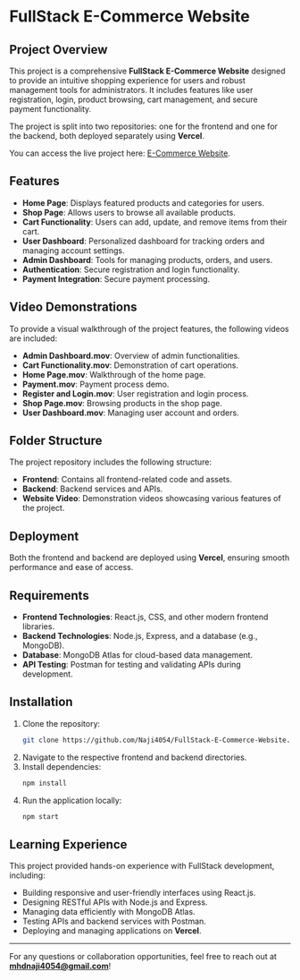 # FullStack E-Commerce Website

## Project Overview
This project is a comprehensive **FullStack E-Commerce Website** designed to provide an intuitive shopping experience for users and robust management tools for administrators. It includes features like user registration, login, product browsing, cart management, and secure payment functionality. 

The project is split into two repositories: one for the frontend and one for the backend, both deployed separately using **Vercel**.

You can access the live project here: [E-Commerce Website](https://lebaba-e-commerce.vercel.app/).

## Features
- **Home Page**: Displays featured products and categories for users.
- **Shop Page**: Allows users to browse all available products.
- **Cart Functionality**: Users can add, update, and remove items from their cart.
- **User Dashboard**: Personalized dashboard for tracking orders and managing account settings.
- **Admin Dashboard**: Tools for managing products, orders, and users.
- **Authentication**: Secure registration and login functionality.
- **Payment Integration**: Secure payment processing.

## Video Demonstrations
To provide a visual walkthrough of the project features, the following videos are included:
- **Admin Dashboard.mov**: Overview of admin functionalities.
- **Cart Functionality.mov**: Demonstration of cart operations.
- **Home Page.mov**: Walkthrough of the home page.
- **Payment.mov**: Payment process demo.
- **Register and Login.mov**: User registration and login process.
- **Shop Page.mov**: Browsing products in the shop page.
- **User Dashboard.mov**: Managing user account and orders.

## Folder Structure
The project repository includes the following structure:
- **Frontend**: Contains all frontend-related code and assets.
- **Backend**: Backend services and APIs.
- **Website Video**: Demonstration videos showcasing various features of the project.

## Deployment
Both the frontend and backend are deployed using **Vercel**, ensuring smooth performance and ease of access.

## Requirements
- **Frontend Technologies**: React.js, CSS, and other modern frontend libraries.
- **Backend Technologies**: Node.js, Express, and a database (e.g., MongoDB).
- **Database**: MongoDB Atlas for cloud-based data management.
- **API Testing**: Postman for testing and validating APIs during development.

## Installation
1. Clone the repository:
   ```bash
   git clone https://github.com/Naji4054/FullStack-E-Commerce-Website.git
   ```
2. Navigate to the respective frontend and backend directories.
3. Install dependencies:
   ```bash
   npm install
   ```
4. Run the application locally:
   ```bash
   npm start
   ```

## Learning Experience
This project provided hands-on experience with FullStack development, including:
- Building responsive and user-friendly interfaces using React.js.
- Designing RESTful APIs with Node.js and Express.
- Managing data efficiently with MongoDB Atlas.
- Testing APIs and backend services with Postman.
- Deploying and managing applications on **Vercel**.

---

For any questions or collaboration opportunities, feel free to reach out at **mhdnaji4054@gmail.com**!

